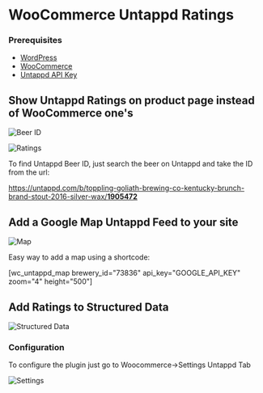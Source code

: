 # WooCommerce Untappd Ratings

### Prerequisites

* [WordPress](https://wordpress.org)
* [WooCommerce](https://github.com/woocommerce/woocommerce)
* [Untappd API Key](https://untappd.com/api/dashboard)

## Show Untappd Ratings on product page instead of WooCommerce one's

![Beer ID](https://user-images.githubusercontent.com/9787055/211172256-d9a54599-0788-41fb-84bc-f84e1d713e53.png)

![Ratings](https://user-images.githubusercontent.com/9787055/211172305-d12fcbfb-c612-494c-afd9-9566579c5c28.png)

To find Untappd Beer ID, just search the beer on Untappd and take the ID from the url:

[https://untappd.com/b/toppling-goliath-brewing-co-kentucky-brunch-brand-stout-2016-silver-wax/<b>1905472</b>](https://untappd.com/b/toppling-goliath-brewing-co-kentucky-brunch-brand-stout-2016-silver-wax/1905472)

## Add a Google Map Untappd Feed to your site

![Map](https://user-images.githubusercontent.com/9787055/211171591-c5817264-606e-481e-a12f-d569915e8b5d.png)

Easy way to add a map using a shortcode:

[wc_untappd_map brewery_id="73836" api_key="GOOGLE_API_KEY" zoom="4" height="500"]

## Add Ratings to Structured Data

![Structured Data](https://user-images.githubusercontent.com/9787055/211171958-bb889589-d6c8-4747-bf15-45202e1166c4.png)

### Configuration

To configure the plugin just go to Woocommerce->Settings Untappd Tab

![Settings](https://user-images.githubusercontent.com/9787055/211172102-4ccb1fcb-7342-4aca-97cc-40a9d7bd50dd.png)

